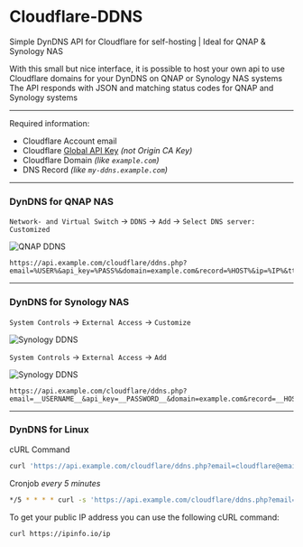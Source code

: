 # Cloudflare-DDNS
Simple DynDNS API for Cloudflare for self-hosting | Ideal for QNAP &amp; Synology NAS

With this small but nice interface, it is possible to host your own api to use Cloudflare domains for your DynDNS on QNAP or Synology NAS systems<br>
The API responds with JSON and matching status codes for QNAP and Synology systems


------------

Required information:
- Cloudflare Account email
- Cloudflare [Global API Key](https://dash.cloudflare.com/profile/api-tokens "Global API Key") *(not Origin CA Key)* 
- Cloudflare Domain *(like `example.com`)*
- DNS Record *(like `my-ddns.example.com`)*

------------

### DynDNS for QNAP NAS
`Network- and Virtual Switch` -> `DDNS` -> `Add` -> `Select DNS server: Customized`

![QNAP DDNS](https://cdn.f3lix.net/d/23Ngyo "QNAP DDNS")

```
https://api.example.com/cloudflare/ddns.php?email=%USER%&api_key=%PASS%&domain=example.com&record=%HOST%&ip=%IP%&ttl=120
```
------------

### DynDNS for Synology NAS
`System Controls` -> `External Access` -> `Customize`

![Synology DDNS](https://cdn.f3lix.net/d/sUrSyL.png "Synology DDNS")

`System Controls` -> `External Access` -> `Add`

![Synology DDNS](https://cdn.f3lix.net/d/cTLHPo.png "Synology DDNS")

```
https://api.example.com/cloudflare/ddns.php?email=__USERNAME__&api_key=__PASSWORD__&domain=example.com&record=__HOSTNAME__&ip=__MYIP__&ttl=120
```
------------

### DynDNS for Linux
cURL Command
```bash
curl 'https://api.example.com/cloudflare/ddns.php?email=cloudflare@email.com&api_key=XXXX&domain=example.com&record=my-ddns.example.com&ip=1.1.1.1&ttl=120'
```

Cronjob *every 5 minutes*
```bash
*/5 * * * * curl -s 'https://api.example.com/cloudflare/ddns.php?email=cloudflare@email.com&api_key=XXXX&domain=example.com&record=my-ddns.example.com&ip=1.1.1.1&ttl=120' >/dev/null 2>&1
```

To get your public IP address you can use the following cURL command:
```bash
curl https://ipinfo.io/ip
```
